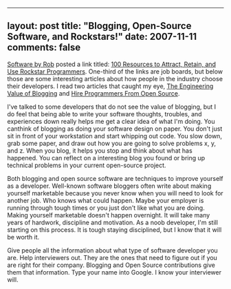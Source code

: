 
---
layout: post
title: "Blogging, Open-Source Software, and Rockstars!"
date: 2007-11-11
comments: false
---


[Software by Rob][1] posted a link titled: [100 Resources to Attract, Retain, and Use Rockstar Programmers][2]. One-third of the links are job boards, but below those are some interesting articles about how 
people in the industry choose their developers. I read two articles that caught my eye, 
[The Engineering Value of Blogging][3] and [Hire Programmers From Open Source][4].

I've talked to some developers that do not see the value of blogging, but I do feel that being able to 
write your software thoughts, troubles, and experiences down really helps me get a clear idea of what I'm 
doing. You canthink of blogging as doing your software design on paper. You don't just sit in front of 
your workstation and start whipping out code. You slow down, grab some paper, and draw out how you are 
going to solve problems x, y, and z. When you blog,  it helps you stop and think about what has happened.
You can reflect on a interesting blog you found or bring up technical problems in your current open-source 
project. 

Both blogging and open source software are techniques to improve yourself as a developer. Well-known 
software bloggers often write about making yourself marketable because you never know when you will need 
to look for another job. Who knows what could happen. Maybe your employer is running through tough times 
or you just don't like what you are doing. Making yourself marketable doesn't happen overnight. It will 
take many years of hardwork, discipline and motivation. As a noob developer, I'm still starting on this 
process. It is tough staying disciplined, but I know that it will be worth it.

Give people all the information about what type of software developer you are. Help interviewers out. They are the ones that need to figure out if you are right for their company.  Blogging and Open Source 
contributions give them that information. Type your name into Google. I know your interviewer will.


  [1]: http://www.softwarebyrob.com/
  [2]: http://www.hrworld.com/features/100-resources-rockstar-programmers-101507/
  [3]: http://krgreenlee.blogspot.com/2006/04/business-engineering-value-of-blogging.html
  [4]: http://linux.sys-con.com/read/173453.htm
